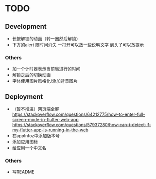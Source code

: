 # TODO

## Development

- 长按解锁的动画（转一圈然后解锁）
- 下方的alert 随时间消失 一打开可以放一些说明文字 到头了可以放提示

### Others

- 加一个计时器表示当前局进行的时间
- 解锁之后的切换动画
- 字体使用图片风格化/添加背景图片

## Deployment

- （暂不推进）网页端全屏 https://stackoverflow.com/questions/64212775/how-to-enter-full-screen-mode-in-flutter-web-app  https://stackoverflow.com/questions/57937280/how-can-i-detect-if-my-flutter-app-is-running-in-the-web
- 在appInfoz中添加版本号
- 添加应用图标
- 给应用一个中文名

### Others

- 写README
